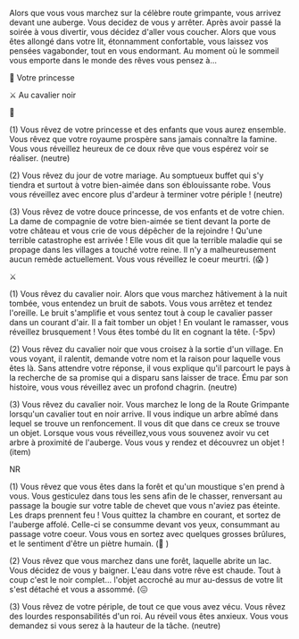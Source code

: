 Alors que vous vous marchez sur la célèbre route grimpante, vous arrivez devant une auberge. Vous decidez de vous y arrêter. Après avoir passé la soirée à vous divertir, vous décidez d'aller vous coucher. Alors que vous êtes allongé dans votre lit, étonnamment confortable, vous laissez vos pensées vagabonder, tout en vous endormant. Au moment où le sommeil vous emporte dans le monde des rêves vous pensez à...

👸 Votre princesse

⚔ Au cavalier noir


👸

(1) Vous rêvez de votre princesse et des enfants que vous aurez ensemble. Vous rêvez que votre royaume prospère sans jamais connaître la famine. Vous vous réveillez heureux de ce doux rêve que vous espérez voir se réaliser.
(neutre)

(2) Vous rêvez du jour de votre mariage. Au somptueux buffet qui s'y tiendra et surtout à votre bien-aimée dans son éblouissante robe. Vous vous réveillez avec encore plus d'ardeur à terminer votre périple !
(neutre)

(3) Vous rêvez de votre douce princesse, de vos enfants et de votre chien. La dame de compagnie de votre bien-aimée se tient devant la porte de votre château et vous crie de vous dépêcher de la rejoindre ! Qu'une terrible catastrophe est arrivée ! Elle vous dit que la terrible maladie qui se propage dans les villages a touché votre reine. Il n'y a malheureusement aucun remède actuellement. Vous vous réveillez le coeur meurtri.
(😱 )


⚔

(1) Vous rêvez du cavalier noir. Alors que vous marchez hâtivement à la nuit tombée, vous entendez un bruit de sabots. Vous vous arrêtez et tendez l'oreille. Le bruit s'amplifie et vous sentez tout à coup le cavalier passer dans un courant d'air. Il a fait tomber un objet ! En voulant le ramasser, vous réveillez brusquement ! Vous êtes tombé du lit en cognant la tête.
(-5pv)

(2) Vous rêvez du cavalier noir que vous croisez à la sortie d'un village. En vous voyant, il ralentit, demande votre nom et la raison pour laquelle vous êtes là. Sans attendre votre réponse, il vous explique qu'il parcourt le pays à la recherche de sa promise qui a disparu sans laisser de trace. Ému par son histoire, vous vous réveillez avec un profond chagrin.
(neutre)

(3) Vous rêvez du cavalier noir. Vous marchez le long de la Route Grimpante lorsqu'un cavalier tout en noir arrive. Il vous indique un arbre abîmé dans lequel se trouve un renfoncement. Il vous dit que dans ce creux se trouve un objet. Lorsque vous vous réveillez,vous vous souvenez avoir vu cet arbre à proximité de l'auberge. Vous vous y rendez et découvrez un objet !
(item)

NR

(1) Vous rêvez que vous êtes dans la forêt et qu'un moustique s'en prend à vous. Vous gesticulez dans tous les sens afin de le chasser, renversant au passage la bougie sur votre table de chevet que vous n'aviez pas éteinte. Les draps prennent feu ! Vous quittez la chambre en courant, et sortez de l'auberge affolé. Celle-ci se consumme devant vos yeux, consummant au passage votre coeur. Vous vous en sortez avec quelques grosses brûlures, et le sentiment d'être un piètre humain.
(🤕 )

(2) Vous rêvez que vous marchez dans une forêt, laquelle abrite un lac. Vous décidez de vous y baigner. L'eau dans votre rêve est chaude. Tout à coup c'est le noir complet... l'objet accroché au mur au-dessus de votre lit s'est détaché et vous a assommé.
(😖 

(3) Vous rêvez de votre périple, de tout ce que vous avez vécu. Vous rêvez des lourdes responsabilités d'un roi. Au réveil vous êtes anxieux. Vous vous demandez si vous serez à la hauteur de la tâche.
(neutre)
